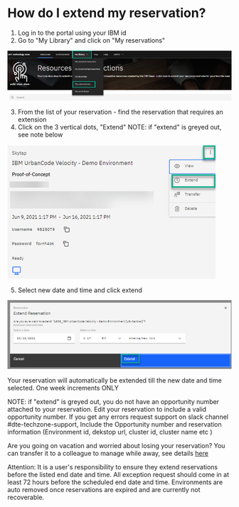 # How do I extend my reservation?

1. Log in to the portal using your IBM id
2. Go to "My Library" and click on "My reservations"

![my reservation AssetRepo](https://github.com/IBM/dte-support-public/blob/main/IBM-Technology-Zone/IBM-Technology-Zone-Runbooks/Images/My%20reservations.png)

3. From the list of your reservation - find the reservation that requires an extension
4. Click on the 3 vertical dots, "Extend" NOTE: if "extend" is greyed out, see note below

![3dot AssetRepo](https://github.com/IBM/dte-support-public/blob/main/IBM-Technology-Zone/IBM-Technology-Zone-Runbooks/Images/3dots.png)

5. Select new date and time and click extend

![My extend AssetRepo](https://github.com/IBM/dte-support-public/blob/main/IBM-Technology-Zone/IBM-Technology-Zone-Runbooks/Images/My%20extend.png)

Your reservation will automatically be extended till the new date and time selected. One week increments ONLY


NOTE: if "extend" is greyed out, you do not have an opportunity number attached to your reservation. Edit your reservation to include a valid opportunity number. If you get any errors request support on slack channel #dte-techzone-support, Include the Opportunity number and reservation information (Environment id, dekstop url, cluster id,  cluster name etc )

Are you going on vacation and worried about losing your reservation? You can transfer it to a colleague to manage while away, see details [here](https://github.com/IBM/dte-support-public/blob/main/IBM-Technology-Zone/IBM-Technology-Zone-Runbooks/transfer_environment.md)

Attention: It is a user's responsibility to ensure they extend reservations before the listed end date and time. 
All exception request should come in at least 72 hours before the scheduled end date and time. 
Environments are auto removed once reservations are expired and are currently not recoverable.

